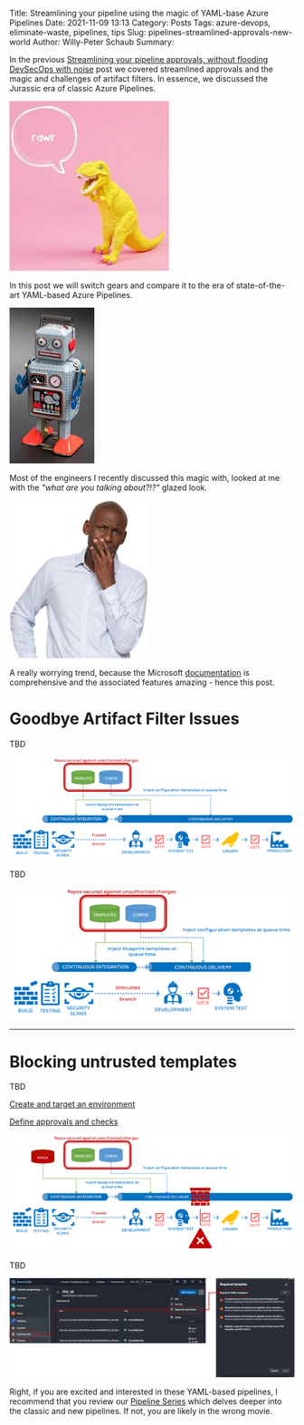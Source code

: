 Title: Streamlining your pipeline using the magic of YAML-base Azure Pipelines
Date: 2021-11-09 13:13
Category: Posts
Tags: azure-devops, eliminate-waste, pipelines, tips
Slug: pipelines-streamlined-approvals-new-world
Author: Willy-Peter Schaub
Summary: 

In the previous [Streamlining your pipeline approvals, without flooding DevSecOps with noise](/pipelines-streamlined-approvals.html) post we covered streamlined approvals and the magic and challenges of artifact filters. In essence, we discussed the Jurassic era of classic Azure Pipelines.

![Jurassic Park](/images/pipelines-streamlined-approvals-new-world-1.jpg)

 In this post we will switch gears and compare it to the era of state-of-the-art YAML-based Azure Pipelines. 
 
![Jurassic Park](/images/pipelines-streamlined-approvals-new-world-2.jpg)
 
 Most of the engineers I recently discussed this magic with, looked at me with the _"what are you talking about?!?"_ glazed look. 
 
![Jurassic Park](/images/pipelines-streamlined-approvals-new-world-5.png)
 
 A really worrying trend, because the Microsoft [documentation](https://aka.ms/yaml) is comprehensive and the associated features amazing - hence this post.


# Goodbye Artifact Filter Issues

TBD

![Trusted Branches](/images/pipelines-streamlined-approvals-new-world-3.png)

TBD

![Untrusted Branches](/images/pipelines-streamlined-approvals-new-world-4.png)

---

# Blocking untrusted templates

TBD

[Create and target an environment](https://docs.microsoft.com/en-us/azure/devops/pipelines/process/environments?view=azure-devops)

[Define approvals and checks](https://docs.microsoft.com/en-us/azure/devops/pipelines/process/environments?view=azure-devops)

![Untrusted Templates](/images/pipelines-streamlined-approvals-new-world-6.png)

TBD

![Untrusted Templates](/images/pipelines-streamlined-approvals-new-world-7.png)

Right, if you are excited and interested in these YAML-based pipelines, I recommend that you review our [Pipeline Series](/why-pipelines-part1.html) which delves deeper into the classic and new pipelines. If not, you are likely in the wrong movie.

